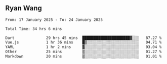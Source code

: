 ## Ryan Wang

<!--START_SECTION:waka-->

```txt
From: 17 January 2025 - To: 24 January 2025

Total Time: 34 hrs 6 mins

Dart              29 hrs 45 mins  █████████████████████▓░░░   87.27 %
Vue.js            1 hr 36 mins    █▒░░░░░░░░░░░░░░░░░░░░░░░   04.71 %
YAML              1 hr 2 mins     ▓░░░░░░░░░░░░░░░░░░░░░░░░   03.04 %
Other             25 mins         ▒░░░░░░░░░░░░░░░░░░░░░░░░   01.27 %
Markdown          20 mins         ▒░░░░░░░░░░░░░░░░░░░░░░░░   01.01 %
```

<!--END_SECTION:waka-->
